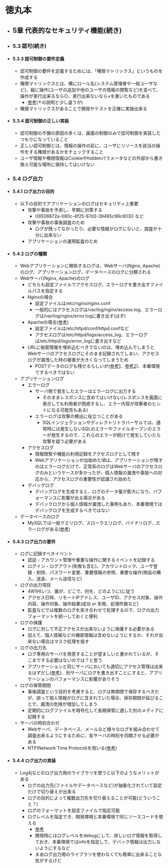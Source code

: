 # 徳丸本
- ## 5章 代表的なセキュリティ機能(続き)
- ### 5.3 認可(続き)
- #### 5.3.3 認可制御の要件定義
	- 認可制御の要件を定義するためには、「権限マトリックス」というものを作成する
	- 権限マトリックスとは、横にロール名(システム管理者や一般ユーザなど)、縦に操作(ユーザの追加や他のユーザの情報の閲覧など)を並べて、操作が実行出来るなら○、実行出来ないなら×を書いたものである
		- [参考](https://blogs.oracle.com/sec/post/howto_015_access_matrix)(↑の説明と少し違うが)
	- 権限マトリックスがあることで開発やテストを正確に実施出来る
- #### 5.3.4 認可制御の正しい実装
	- 認可制御の不備の原因の多くは、画面の制御のみで認可制御を実装したつもりになっていること
	- 正しい認可制御とは、情報の操作の前に、ユーザにリソースを該当の操作をする権限があるかをチェックすること
	- ユーザ情報や権限情報はCookieやhiddenパラメータなどの外部から書き換え可能な場所に保持してはいけない
- ### 5.4 ログ出力
- #### 5.4.1 ログ出力の目的
	- 以下の目的でアプリケーションのログはセキュリティ上重要
		- 攻撃や事故を予測し、早期に対策する
			- ((6508872a-080c-4f25-87d3-39495c98c803)) など
		- 攻撃や事故の事後調査のため
			- ログが残ってなかったり、必要な情報がログにないと、調査が十分に出来ない
		- アプリケーションの運用監査のため
- #### 5.4.2 ログの種類
	- Webアプリケーションに関係するログは、Webサーバ(Nginx, Apache)のログ、アプリケーションログ、データベースのログに分類される
	- Webサーバ(Nginx, Apache)のログ
		- どちらも設定ファイルでアクセスログ、エラーログを書き出すファイルパスを指定する
		- Nginxの場合
			- 設定ファイルは/etc/nginx/nginx.conf
			- 一般的にはアクセスログは/var/log/nginx/access.log、エラーログは/var/log/nginx/error.logに書き出す(はず)
		- Apacheの場合([参考](https://go-journey.club/archives/14030))
			- 設定ファイルは/etc/httpd/conf/httpd.confなど
			- アクセスログは/etc/httpd/logs/access_log、エラーログは/etc/httpd/logs/error_logに書き出すなど
		- URLに秘密情報を埋め込むべきでないのは、埋め込んでしまうとWebサーバのアクセスログにそのまま記録されてしまい、アクセスログが漏洩した時の被害が大きくなってしまうため
			- POSTデータのログも残せるらしいが([参考1](https://mistymagich.wordpress.com/2014/02/26/nginx%E3%81%A7post%E3%81%97%E3%81%9F%E3%83%87%E3%83%BC%E3%82%BF%E3%82%92%E3%83%AD%E3%82%B0%E3%81%AB%E6%AE%8B%E3%81%99/)、[参考2](https://qiita.com/shyamahira/items/417234d169e331138c2c))、本番環境でするべきではない
	- アプリケーションログ
		- エラーログ
			- サーバ側で発生したエラーはエラーログに出力する
				- そのままレスポンスに含めてはいけない(レスポンスを画面に表示しても利用者が困惑するし、エラー内容が攻撃者のヒントになる可能性もある)
			- エラーログは攻撃の検出に役立つことがある
				- SQLインジェクションやディレクトリトラバーサルでは、通常時には発生しないSQLのエラーやファイルオープンのエラーが発生するので、これらのエラーが続けて発生していたら攻撃を疑う必要がある
		- アクセスログ
			- 情報閲覧や機能の利用記録をアクセスログとして残す
			- Webアプリケーションが出始めた頃は、アプリケーションが残すのはエラーログだけで、正常系のログはWebサーバのアクセスログのみというケースが多かったが、個人情報の漏洩や事故への対応から、アクセスログの重要性が認識され始めた
		- デバッグログ
			- デバッグログを生成すると、ログのデータ量が膨大になり、パフォーマンスに影響が出る場合がある
			- デバックログから個人情報が漏洩した事例もあり、本番環境ではデバッグログを生成するべきではない
	- データベースのログ
		- MySQLでは一般クエリログ、スロークエリログ、バイナリログ、エラーログがある([参考](https://proengineer.internous.co.jp/content/columnfeature/7002))
- #### 5.4.3 ログ出力の要件
	- ログに記録すべきイベント
		- 認証・アカウント管理や重要な操作に関するイベントを記録する
		- ログイン・ログアウト(失敗も含む)、アカウントロック、ユーザ登録・削除、パスワード変更、重要情報の参照、重要な操作(物品の購入、送金、メール送信など)
	- ログの出力項目
		- 4W1H(いつ、誰が、どこで、何を、どのように)に従う
		- アクセス日時、リモートIPアドレス、ユーザID、アクセス対象、操作内容、操作対象、操作結果(成功 or 失敗、処理件数など)
		- 監査などでは複数のログを突き合わせて処理するので、ログの出力フォーマットを統一しておくと便利
	- ログの保護
		- ログに対して不正アクセスが出来ないように保護する必要がある
		- 加えて、個人情報などの機密情報は含めないようにするか、それが出来ない場合はマスク処理を施す
	- ログの出力先
		- ログ専用のサーバを用意することが望ましいと書かれているが、そこまでする必要はないのでは？と思う
		- アプリケーションと同じサーバにおいても適切にアクセス管理は出来るはずだし([参考](https://tex2e.github.io/blog/linux/nginx-access-deny))、別サーバにログを書き出すことにすると、アプリケーションのパフォーマンスに影響がありそう
	- ログの保管期間
		- 事後調査という目的を考慮すると、ログは無期限で保存するべきだが、誤って個人情報がログに含まれていた場合、保存期間が延びることで、漏洩の危険が増加してしまう
		- 定期的にログファイルを暗号化して長期保管に適した別のメディアに記録する
	- サーバの時刻合わせ
		- Webサーバ、データベース、メールなど様々なログを組み合わせて調査出来るようにするために、各サーバの時刻を同期させる必要がある
		- NTP(Network Time Protocol)を用いる([参考](https://eng-entrance.com/what-is-ntp))
- #### 5.4.4 ログ出力の実装
	- Log4jなどのログ出力用のライブラリを使うと以下のようなメリットがある
		- ログの出力先(ファイルやデータベースなど)が抽象化されていて設定だけで切り替えが出来る
		- ログの目的によって複数出力先を切り替えることが可能(どういうこと？)
		- ログのフォーマットを設定ファイルで指定可能
		- ログレベルを指定でき、開発環境と本番環境で同じソースコードを使える
			- [参考](https://www.techscore.com/tech/Java/ApacheJakarta/Log4J/1/)
			- 開発時にはログレベルをdebugにして、詳しいログ情報を取得しておき、本番環境ではinfoを指定して、デバック情報は出力しないようにするなど
			- まあログ出力用のライブラリを使わなくても簡単に出来ることな気がするけど